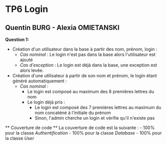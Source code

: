# TP6 Login
## Quentin BURG - Alexia OMIETANSKI


**Question 1:**
  - Création d'un utilisateur dans la base à partir des nom, prénom, login :
    - *Cas nominal* : Le login n'est pas dans la base alors l'utilisateur est ajouté
    - *Cas d'exception* : Le login est déjà dans la base, une exception est alors
    levée.
  - Création d'une utilisateur à partir de son nom et prénom, le login étant généré
  automatiquement :
    - *Cas nominal* :
      - Le login est composé au maximum des 8 premières lettres du nom
      - Le login déjà pris :
          - Le login est composé des 7 premières lettres au maximum du nom concaténé
          à l'initiale du prénom
          - Sinon, l'admin cherche un login et vérifie qu'il n'existe pas

** Couverture de code **
    La couverture de code est la suivante :
        - 100% pour la classe *Authentification*
        - 100% pour la classe *Database*
        - 100% pour la classe *User*
